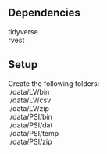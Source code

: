 ## Dependencies
tidyverse  
rvest

## Setup
Create the following folders:  
./data/LV/bin  
./data/LV/csv  
./data/LV/zip  
./data/PSI/bin  
./data/PSI/dat  
./data/PSI/temp  
./data/PSI/zip  
